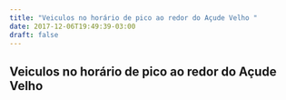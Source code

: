 ```yaml
---
title: "Veiculos no horário de pico ao redor do Açude Velho "
date: 2017-12-06T19:49:39-03:00
draft: false
---
```

<script src="https://d3js.org/d3.v4.min.js"></script>

<div class="container">
    <style>
     #chart rect {
        fill: orange;
    }
    #chart rect:hover {
        fill: orangered;
    }
    div.tooltip {
      position: absolute;
      text-align: center;
      width: 50px;
      height: 14px;
      padding: 2px;
      font: 12px sans-serif;
      background: lightsteelblue;
      border: 0px;
      border-radius: 8px;
    }
    </style>
    <div class="row">
      <h2>Veiculos no horário de pico ao redor do Açude Velho</h2>
    </div>
    <div class="row mychart" id="chart">
</div>
</div>

<script type="text/javascript">
    var alturaSVG = 400,
        larguraSVG = 600;

    var	margin = {top: 10, right: 20, bottom:30, left: 60},
          larguraVis = larguraSVG - margin.left - margin.right,
          alturaVis = alturaSVG - margin.top - margin.bottom;


    function desenhaVis(dados) {
        var dataFiltrada = {}
        //criando o "container"/"esqueleto" do gráfico
        var grafico = d3.select('#chart')
            .append("svg") 
                .attr('width', larguraVis + margin.left + margin.right)
                .attr('height', alturaVis + margin.top + margin.bottom)
            .append('g')
                .attr('transform', 'translate(' +  margin.left + ',' + margin.top + ')');
        //escalas
       var teste = dados.reduce(function(result, current) {
           if ((current.horario_inicial <= "13:00" && current.horario_inicial >= "11:30")||
            (current.horario_inicial <= "19:00" && current.horario_inicial >="17:30")){
            result[current.horario_inicial] = result[current.horario_inicial] || [];
            result[current.horario_inicial].push(current);
            }
        return result;
        }, {})
        var abc = []
       for (var i in teste) {
           var sum = 0;
           for(var j in teste[i]){
               sum += parseInt(teste[i][j].total_motorizados);
           }
           abc.push({"total_motorizados": sum, "horario_inicial": teste[i][j].horario_inicial})
        }
        
        var tooltip = d3.select("body").append("div")	
        .attr("class", "tooltip")				
        .style("opacity", 0);   
        var x = d3.scaleBand().domain(abc.map((data, indice) => data.horario_inicial))
            .range([0, larguraVis]).padding(0.1);
        
        var y = d3.scaleLinear().domain([0, d3.max(abc, (d, i) => d.total_motorizados)]).range([alturaVis, 0]);
        //dados mostrados
        grafico.selectAll('g')
            .data(abc)
            .enter()
            .append('rect')
                .attr('x', d => x(d.horario_inicial))   
                .attr('width', x.bandwidth()) 
                .attr('y', d => y(d.total_motorizados))
                .attr('height', (d) => alturaVis - y(d.total_motorizados))
                .call(d3.zoom().on("zoom", function () {
                    grafico.attr("transform", d3.event.transform)
            }))
            .on("mouseover", function(d) {
                tooltip.transition().duration(200).style("opacity", .9);	
        
        		tooltip.html(d.total_motorizados)	
                .style("left", (d3.event.pageX + 20) + "px")		
                .style("top", (d3.event.pageY - 10) + "px");
            })					
        .on("mouseout", function(d) {		
            tooltip.transition()		
                .duration(500)		
                .style("opacity", 0)
      			});	 
        //eixos
        grafico.append("g")
            .attr("class", "x axis")
            .attr("transform", "translate(0," + alturaVis + ")")
            .call(d3.axisBottom(x)); 
        grafico.append('g')
            .attr('transform', 'translate(0,0)')
            .call(d3.axisLeft(y));  
        grafico.append("text")
            .attr("transform", "translate(-35," + (alturaVis + margin.top)/2 + ") rotate(-90)")
            .text("Quantidade de carros");

      }

    d3.csv('../dados/dados.csv', function(data) {
        desenhaVis(data);
    });
 </script>

</div>

